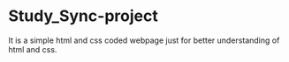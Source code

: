 # Study_Sync-project
It is  a simple html and css coded webpage just for better understanding of html and css.
